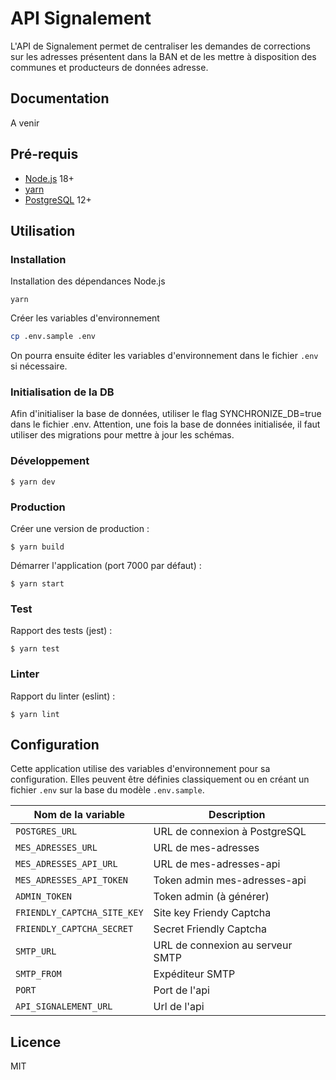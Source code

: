 # API Signalement

L'API de Signalement permet de centraliser les demandes de corrections sur les adresses présentent dans la BAN et de les mettre à disposition des communes et producteurs de données adresse.

## Documentation

A venir

## Pré-requis

- [Node.js](https://nodejs.org) 18+
- [yarn](https://www.yarnpkg.com)
- [PostgreSQL](https://www.postgresql.org/) 12+

## Utilisation

### Installation

Installation des dépendances Node.js

```
yarn
```

Créer les variables d'environnement

```bash
cp .env.sample .env
```

On pourra ensuite éditer les variables d'environnement dans le fichier `.env` si nécessaire.

### Initialisation de la DB

Afin d'initialiser la base de données, utiliser le flag SYNCHRONIZE_DB=true dans le fichier .env. Attention, une fois la base de données initialisée, il faut utiliser des migrations pour mettre à jour les schémas.

### Développement

```
$ yarn dev
```

### Production

Créer une version de production :

```
$ yarn build
```

Démarrer l'application (port 7000 par défaut) :

```
$ yarn start
```

### Test

Rapport des tests (jest) :

```
$ yarn test
```

### Linter

Rapport du linter (eslint) :

```
$ yarn lint
```

## Configuration

Cette application utilise des variables d'environnement pour sa configuration.
Elles peuvent être définies classiquement ou en créant un fichier `.env` sur la base du modèle `.env.sample`.

| Nom de la variable          | Description                      |
| --------------------------- | -------------------------------- |
| `POSTGRES_URL`              | URL de connexion à PostgreSQL    |
| `MES_ADRESSES_URL`          | URL de mes-adresses              |
| `MES_ADRESSES_API_URL`      | URL de mes-adresses-api          |
| `MES_ADRESSES_API_TOKEN`    | Token admin mes-adresses-api     |
| `ADMIN_TOKEN`               | Token admin (à générer)          |
| `FRIENDLY_CAPTCHA_SITE_KEY` | Site key Friendy Captcha         |
| `FRIENDLY_CAPTCHA_SECRET`   | Secret Friendly Captcha          |
| `SMTP_URL`                  | URL de connexion au serveur SMTP |
| `SMTP_FROM`                 | Expéditeur SMTP                  |
| `PORT`                      | Port de l'api                    |
| `API_SIGNALEMENT_URL`       | Url de l'api                     |

## Licence

MIT
